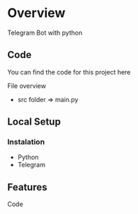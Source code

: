 # **Overview**
Telegram Bot with python

## **Code**

You can find the code for this project here

File overview
- src folder => main.py 

## **Local Setup**

### **Instalation**

- Python
- Telegram 

## **Features**

Code

